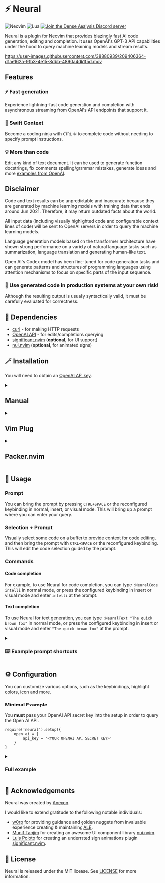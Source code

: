 # ⚡ Neural

![Neovim](https://img.shields.io/badge/NeoVim-%2357A143.svg?&style=for-the-badge&logo=neovim&logoColor=white) ![Lua](https://img.shields.io/badge/lua-%232C2D72.svg?style=for-the-badge&logo=lua&logoColor=white) [![Join the Dense Analysis Discord server](https://img.shields.io/badge/chat-Discord-5865F2?style=for-the-badge&logo=appveyor)](https://discord.gg/5zFD6pQxDk)

Neural is a plugin for Neovim that provides blazingly fast AI code generation, editing and completion. 
It uses OpenAI's GPT-3 API capabilities under the hood to query machine learning models and stream results.

https://user-images.githubusercontent.com/38880939/209406364-d1ae162a-9fb3-4e15-8dbb-4890a4db1f5d.mov

## Features
### ⚡ Fast generation
Experience lightning-fast code generation and completion with asynchronous streaming from OpenAI's API endpoints that support it.

### 🥷 Swift Context
Become a coding ninja with `CTRL+N` to complete code without needing to specify prompt instructions.

### 💡 More than code
Edit any kind of text document. It can be used to generate function docstrings, fix comments spelling/grammar mistakes, generate ideas and more [examples from OpenAI](https://beta.openai.com/examples). 

## Disclaimer
Code and text results can be unpredictable and inaccurate because they are generated by machine learning models with training data that ends around Jun 2021. Therefore, it may return outdated facts about the world.

All input data (including visually highlighted code and configurable context lines of code) will be sent to OpenAI servers in order to query the machine learning models.

Language generation models based on the transformer architecture have shown strong performance on a variety of natural language tasks such as summarization, language translation and generating human-like text. 

Open AI's Codex model has been fine-tuned for code generation tasks and can generate patterns and structures of programming languages using attention mechanisms to focus on specific parts of the input sequence.

### 🚨 Use generated code in production systems at your own risk!
Although the resulting output is usually syntactically valid, it must be carefully evaluated for correctness.   

## 🔌 Dependencies
- [curl](https://curl.se/) - for making HTTP requests
- [OpenAI API](https://beta.openai.com/) - for edits/completions querying
- [significant.nvim](https://github.com/ElPiloto/significant.nvim) (**optional**, for UI support)
- [nui.nvim](https://github.com/MunifTanjim/nui.nvim) (**optional**, for animated signs)

## 🪄 Installation
You will need to obtain an [OpenAI API key](https://beta.openai.com/signup/).

<details><summary><h2>Manual</h2></summary>

You can clone this repository to a neovim runtime path:
```
git clone -C ~/.local/share/nvim/site/pack/git-plugins/start/neural https://github.com/dense-analysis/neural.git
```

Then you will need to add `require('neural').setup({})` in your init.vim, passing a minimal configuration
```vim
require('neural').setup({
    open_ai = {
        api_key = '<YOUR OPENAI API SECRET KEY>'
    }
}
```

</details>

<details><summary><h2>Vim Plug</h2></summary>

To install Neural using [vim-plug](https://github.com/junegunn/vim-plug), add the following to your `init.vim`:

```vim
Plug 'dense-analysis/neural'
    Plug 'muniftanjim/nui.nvim'
    Plug 'elpiloto/significant.nvim'
```
Then run `:PlugInstall` in Neovim to install Neural.

(NOTE: Not tested yet but should work)
</details>

<details><summary><h2>Packer.nvim</h2></summary>

You can use [packer.nvim](https://github.com/wbthomason/packer.nvim) with something like:
```
use({
    'dense-analysis/neural',
    config = function()
        require('neural').setup({
            open_ai = {
                api_key = '<YOUR OPENAI API SECRET KEY>'
            }
        })
    end,
    requires = {
        'MunifTanjim/nui.nvim'
        'ElPiloto/significant.nvim'
    }
})
```

(NOTE: Not tested yet but should work)

</details>

## 🚀 Usage
### Prompt
You can bring the prompt by pressing `CTRL+SPACE` or the reconfigured keybinding in normal, insert, or visual mode. This will bring up a prompt where you can enter your query.

### Selection + Prompt
Visually select some code on a buffer to provide context for code editing, and then bring the prompt with `CTRL+SPACE` or the reconfigured keybinding. This will edit the code selection guided by the prompt.

### Commands
#### Code completion
For example, to use Neural for code completion, you can type `:NeuralCode intelli` in normal mode, or press the configured keybinding in insert or visual mode and enter `intelli` at the prompt.

#### Text completion
To use Neural for text generation, you can type `:NeuralText "The quick brown fox"` in normal mode, or press the configured keybinding in insert or visual mode and enter `"The quick brown fox"` at the prompt.

<details><summary><h3>⌨️ Example prompt shortcuts</h3></summary>

You can use the `:NeuralCode` and `:NeuralText` commands to specify your query as the arguments. 

#### Add documentation
```vim
vnoremap <leader><leader>d :NeuralCode add documentation<CR>
```

#### Fix spelling/grammar/tone
```vim
vnoremap <leader><leader>s :NeuralText Fix spelling and grammar and rephrase in a proffesional tone<CR>
```

</details>

## ⚙️ Configuration
You can customize various options, such as the keybindings, highlight colors, icon and more. 

### Minimal Example
You **must** pass your OpenAI API secret key into the setup in order to query the Open AI API.

```vim
require('neural').setup({
    open_ai = {
        api_key = '<YOUR OPENAI API SECRET KEY>'
    }
}
```

<details><summary><h3>Full example</h3></summary>
<p>

Example of a default configuration:
```lua
{
    mappings = {
        swift = '<C-n>', -- Context completion
        prompt = '<C-space>', -- Open prompt
    },
    -- OpenAI settings
    open_ai = {
        temperature = 0.1,
        presence_penalty = 0.5,
        frequency_penalty = 0.5,
        max_tokens = 2048,
        context_lines = 16, -- Surrounding lines for swift completion
        api_key = '<YOUR OPENAI API SECRET KEY>', -- (DO NOT COMMIT)
    },
    -- Visual settings
    ui = {
        use_prompt = true, -- Use visual floating Input
        use_animated_sign = true, -- Use animated sign mark
        show_hl = true,
        show_icon = true,
        icon = '🗲', -- Prompt/Static sign icon
        icon_color = '#ffe030', -- Sign icon color
        hl_color = '#4D4839', -- Line highlighting on output
        prompt_border_color = '#E5C07B',
    },
}
```

</p>
</details>

## 📜 Acknowledgements
Neural was created by [Anexon](https://github.com/Angelchev).

I would like to extend gratitude to the following notable individuals:

- [w0rp](https://github.com/w0rp) for providing guidance and golden nuggets from invaluable experience creating & maintaining [ALE](https://github.com/dense-analysis/ale).
- [Munif Tanjim](https://github.com/MunifTanjim/) for creating an awesome UI component library [nui.nvim](https://github.com/MunifTanjim/nui.nvim).
- [Luis Poloto](https://github.com/ElPiloto) for creating an underrated sign animations plugin [significant.nvim](https://github.com/ElPiloto/significant.nvim).

## 📙 License
Neural is released under the MIT license. See [LICENSE](https://github.com/dense-analysis/neural/blob/master/LICENSE.md) for more information.
